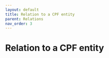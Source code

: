 ```yaml
---
layout: default
title: Relation to a CPF entity
parent: Relations
nav_order: 3
---
```


# Relation to a CPF entity
